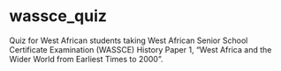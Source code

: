 # wassce_quiz
Quiz for  West African students taking West African Senior School Certificate Examination (WASSCE) History Paper 1, “West Africa and the Wider World from Earliest Times to 2000”. 

